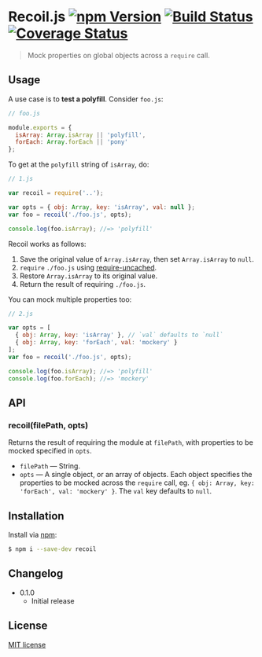 # Recoil.js [![npm Version](http://img.shields.io/npm/v/recoil.svg?style=flat)](https://www.npmjs.org/package/recoil) [![Build Status](https://img.shields.io/travis/yuanqing/recoil.svg?style=flat)](https://travis-ci.org/yuanqing/recoil) [![Coverage Status](https://img.shields.io/coveralls/yuanqing/recoil.svg?style=flat)](https://coveralls.io/r/yuanqing/recoil)

> Mock properties on global objects across a `require` call.

## Usage

A use case is to **test a polyfill**. Consider `foo.js`:

```js
// foo.js

module.exports = {
  isArray: Array.isArray || 'polyfill',
  forEach: Array.forEach || 'pony'
};
```

To get at the `polyfill` string of `isArray`, do:

```js
// 1.js

var recoil = require('..');

var opts = { obj: Array, key: 'isArray', val: null };
var foo = recoil('./foo.js', opts);

console.log(foo.isArray); //=> 'polyfill'
```

Recoil works as follows:

1. Save the original value of `Array.isArray`, then set `Array.isArray` to `null`.
3. `require` `./foo.js` using [require-uncached](https://github.com/sindresorhus/require-uncached).
4. Restore `Array.isArray` to its original value.
5. Return the result of requiring `./foo.js`.

You can mock multiple properties too:

```js
// 2.js

var opts = [
  { obj: Array, key: 'isArray' }, // `val` defaults to `null`
  { obj: Array, key: 'forEach', val: 'mockery' }
];
var foo = recoil('./foo.js', opts);

console.log(foo.isArray); //=> 'polyfill'
console.log(foo.forEach); //=> 'mockery'
```

## API

### recoil(filePath, opts)

Returns the result of requiring the module at `filePath`, with properties to be mocked specified in `opts`.
- `filePath` &mdash; String.
- `opts` &mdash; A single object, or an array of objects. Each object specifies the properties to be mocked across the `require` call, eg. `{ obj: Array, key: 'forEach', val: 'mockery' }`. The `val` key defaults to `null`.

## Installation

Install via [npm](https://www.npmjs.org/):

```bash
$ npm i --save-dev recoil
```

## Changelog

- 0.1.0
  - Initial release

## License

[MIT license](https://github.com/yuanqing/recoil/blob/master/LICENSE)
